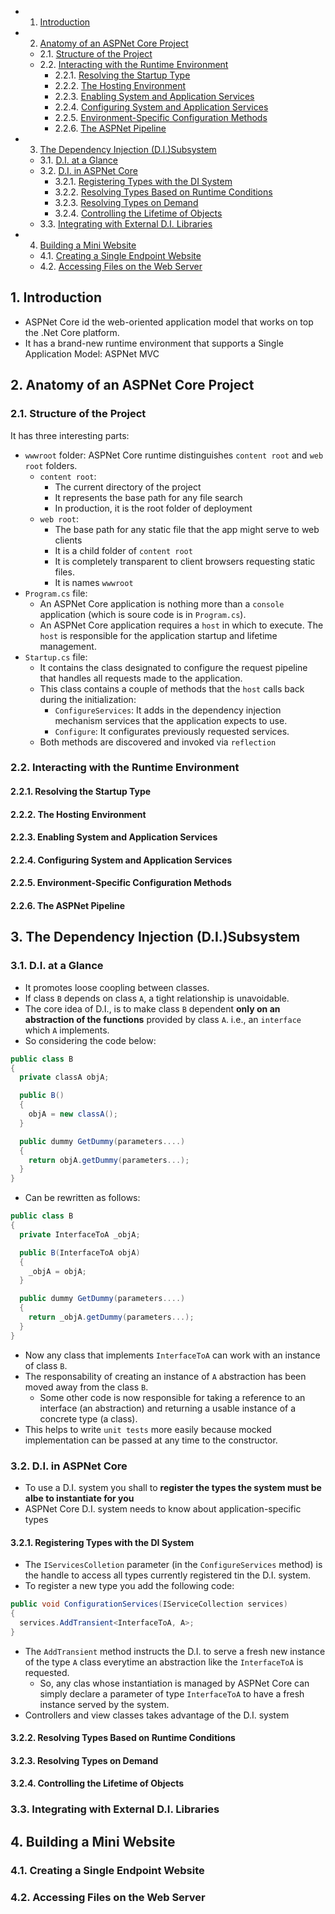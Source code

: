 <!-- vscode-markdown-toc -->
* 1. [Introduction](#Introduction)
* 2. [Anatomy of an ASPNet Core Project](#AnatomyofanASPNetCoreProject)
	* 2.1. [Structure of the Project](#StructureoftheProject)
	* 2.2. [Interacting with the Runtime Environment](#InteractingwiththeRuntimeEnvironment)
		* 2.2.1. [Resolving the Startup Type](#ResolvingtheStartupType)
		* 2.2.2. [The Hosting Environment](#TheHostingEnvironment)
		* 2.2.3. [Enabling System and Application Services](#EnablingSystemandApplicationServices)
		* 2.2.4. [Configuring System and Application Services](#ConfiguringSystemandApplicationServices)
		* 2.2.5. [Environment-Specific Configuration Methods](#Environment-SpecificConfigurationMethods)
		* 2.2.6. [The ASPNet Pipeline](#TheASPNetPipeline)
* 3. [The Dependency Injection (D.I.)Subsystem](#TheDependencyInjectionD.I.Subsystem)
	* 3.1. [D.I. at a Glance](#D.I.ataGlance)
	* 3.2. [D.I. in ASPNet Core](#D.I.inASPNetCore)
		* 3.2.1. [Registering Types with the DI System](#RegisteringTypeswiththeDISystem)
		* 3.2.2. [Resolving Types Based on Runtime Conditions](#ResolvingTypesBasedonRuntimeConditions)
		* 3.2.3. [Resolving Types on Demand](#ResolvingTypesonDemand)
		* 3.2.4. [Controlling the Lifetime of Objects](#ControllingtheLifetimeofObjects)
	* 3.3. [Integrating with External D.I. Libraries](#IntegratingwithExternalD.I.Libraries)
* 4. [Building a Mini Website](#BuildingaMiniWebsite)
	* 4.1. [Creating a Single Endpoint Website](#CreatingaSingleEndpointWebsite)
	* 4.2. [Accessing Files on the Web Server](#AccessingFilesontheWebServer)

<!-- vscode-markdown-toc-config
	numbering=true
	autoSave=true
	/vscode-markdown-toc-config -->
<!-- /vscode-markdown-toc -->
##  1. <a name='Introduction'></a>Introduction

- ASPNet Core id the web-oriented application model that works on top the .Net Core platform.
- It has a brand-new runtime environment that supports a Single Application Model: ASPNet MVC
##  2. <a name='AnatomyofanASPNetCoreProject'></a>Anatomy of an ASPNet Core Project

###  2.1. <a name='StructureoftheProject'></a>Structure of the Project
It has three interesting parts:
- `wwwroot` folder: ASPNet Core runtime distinguishes `content root` and `web root` folders.
  - `content root`:
    - The current directory of the project
    - It represents the base path for any file search
    - In production, it is the root folder of deployment 
  - `web root`:
    - The base path for any static file that the app might serve to web clients
    - It is a child folder of `content root`
    - It is completely transparent to client browsers requesting static files.
    - It is names `wwwroot`
- `Program.cs` file:
  - An ASPNet Core application is nothing more than a `console` application (which is soure code is in `Program.cs`). 
  - An ASPNet Core application requires a `host` in which to execute. The `host` is responsible for the application startup and lifetime management.
- `Startup.cs` file:
  - It contains the class designated to configure the request pipeline that handles all requests made to the application.
  - This class contains a couple of methods that the `host` calls back during the initialization:
    - `ConfigureServices`: It adds in the dependency injection mechanism services that the application expects to use.
    - `Configure`: It configurates previously requested services.
  - Both methods are discovered and invoked via `reflection`

###  2.2. <a name='InteractingwiththeRuntimeEnvironment'></a>Interacting with the Runtime Environment

####  2.2.1. <a name='ResolvingtheStartupType'></a>Resolving the Startup Type

####  2.2.2. <a name='TheHostingEnvironment'></a>The Hosting Environment

####  2.2.3. <a name='EnablingSystemandApplicationServices'></a>Enabling System and Application Services

####  2.2.4. <a name='ConfiguringSystemandApplicationServices'></a>Configuring System and Application Services

####  2.2.5. <a name='Environment-SpecificConfigurationMethods'></a>Environment-Specific Configuration Methods

####  2.2.6. <a name='TheASPNetPipeline'></a>The ASPNet Pipeline

##  3. <a name='TheDependencyInjectionD.I.Subsystem'></a>The Dependency Injection (D.I.)Subsystem

###  3.1. <a name='D.I.ataGlance'></a>D.I. at a Glance

- It promotes loose coopling between classes.
- If class `B` depends on class `A`, a tight relationship is unavoidable.
- The core idea of D.I., is to make class `B` dependent **only on an abstraction of the functions** provided by class `A`. i.e., an `interface` which `A` implements.
- So considering the code below:

``` cs
public class B
{
  private classA objA;

  public B()
  {
    objA = new classA();
  }

  public dummy GetDummy(parameters....)
  {
    return objA.getDummy(parameters...);
  }
}
```

- Can be rewritten as follows:
  
``` cs
public class B
{
  private InterfaceToA _objA;

  public B(InterfaceToA objA)
  {
    _objA = objA;
  }

  public dummy GetDummy(parameters....)
  {
    return _objA.getDummy(parameters...);
  }
}
```

- Now any class that implements `InterfaceToA` can work with an instance of class `B`.
- The responsability of creating an instance of `A` abstraction has been moved away from the class `B`.
  - Some other code is now responsible for taking a reference to an interface (an abstraction) and returning a usable instance of a concrete type (a class).
- This helps to write `unit tests` more easily because mocked implementation can be passed at any time to the constructor.
  
###  3.2. <a name='D.I.inASPNetCore'></a>D.I. in ASPNet Core

- To use a D.I. system you shall to **register the types the system must be albe to instantiate for you**
- ASPNet Core D.I. system needs to know about application-specific types

####  3.2.1. <a name='RegisteringTypeswiththeDISystem'></a>Registering Types with the DI System
- The `IServicesColletion` parameter (in the `ConfigureServices` method) is the handle to access all types currently registered tin the D.I. system.
- To register a new type you add the following code:

``` cs
public void ConfigurationServices(IServiceCollection services)
{
  services.AddTransient<InterfaceToA, A>;
}
```

- The `AddTransient` method instructs the D.I. to serve a fresh new instance of the type `A` class everytime an abstraction like the `InterfaceToA` is requested.
  - So, any clas whose instantiation is managed by ASPNet Core can simply declare a parameter of type `InterfaceToA` to have a fresh instance served by the system.
- Controllers and view classes takes advantage of the D.I. system

####  3.2.2. <a name='ResolvingTypesBasedonRuntimeConditions'></a>Resolving Types Based on Runtime Conditions

####  3.2.3. <a name='ResolvingTypesonDemand'></a>Resolving Types on Demand

####  3.2.4. <a name='ControllingtheLifetimeofObjects'></a>Controlling the Lifetime of Objects

###  3.3. <a name='IntegratingwithExternalD.I.Libraries'></a>Integrating with External D.I. Libraries

##  4. <a name='BuildingaMiniWebsite'></a>Building a Mini Website

###  4.1. <a name='CreatingaSingleEndpointWebsite'></a>Creating a Single Endpoint Website

###  4.2. <a name='AccessingFilesontheWebServer'></a>Accessing Files on the Web Server